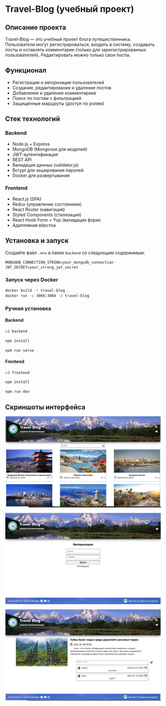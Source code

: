 # Travel-Blog (учебный проект)

## Описание проекта

Travel-Blog — это учебный проект блога путешественника. Пользователи могут регистрироваться, входить в систему, создавать посты и оставлять комментарии (только для зарегистрированных пользователей). Редактировать можно только свои посты.

## Функционал

- Регистрация и авторизация пользователей
- Создание, редактирование и удаление постов
- Добавление и удаление комментариев
- Поиск по постам с фильтрацией
- Защищённые маршруты (доступ по ролям)

## Стек технологий

### Backend
- Node.js + Express
- MongoDB (Mongoose для моделей)
- JWT-аутентификация
- REST API
- Валидация данных (validator.js)
- Bcrypt для хеширования паролей
- Docker для развертывания

### Frontend
- React.js (SPA)
- Redux (управление состоянием)
- React Router (навигация)
- Styled Components (стилизация)
- React Hook Form + Yup (валидация форм)
- Адаптивная вёрстка

## Установка и запуск

Создайте файл `.env` в папке `backend` со следующим содержимым:

```env
MONGODB_CONNECTION_STRING=your_mongodb_connection
JWT_SECRET=your_strong_jwt_secret
```

### Запуск через Docker

```bash
docker build -t travel-blog .
docker run -p 3006:3004 -d travel-blog   
```

### Ручная установка

#### Backend

```bash
cd backend
```
```bash
npm install
```
```bash
npm run serve
```

#### Frontend

```bash
cd frontend
```
```bash
npm install
```
```bash
npm run dev
```

## Скриншоты интерфейса

![Главная страница](travel-blog.PNG)

![Страница регистрации ](travel-blog2.PNG)

![Страница поста](travel-blog3.PNG)
